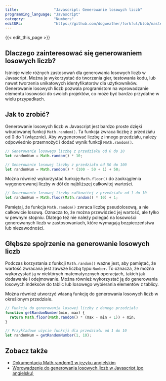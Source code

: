 ```yaml
---
title:                "Javascript: Generowanie losowych liczb"
programming_language: "Javascript"
category:             "Numbers"
editURL:              "https://github.com/dogweather/forkful/blob/master/content/pl/javascript/generating-random-numbers.md"
---
```


{{< edit_this_page >}}

## Dlaczego zainteresować się generowaniem losowych liczb?

Istnieje wiele różnych zastosowań dla generowania losowych liczb w Javascript. Można je wykorzystać do tworzenia gier, testowania kodu, lub nawet tworzenia unikatowych identyfikatorów dla użytkowników. Generowanie losowych liczb pozwala programistom na wprowadzanie elementu losowości do swoich projektów, co może być bardzo przydatne w wielu przypadkach.

## Jak to zrobić?

Generowanie losowych liczb w Javascript jest bardzo proste dzięki wbudowanej funkcji `Math.random()`. Ta funkcja zwraca liczbę z przedziału od 0 do 1 (włącznie). Aby wygenerować liczbę z innego przedziału, należy odpowiednio przemnożyć i dodać wynik funkcji `Math.random()`.

```Javascript
// Generowanie losowego liczbę z przedziału od 0 do 10
let randomNum = Math.random() * 10;

// Generowanie losowej liczby z przedziału od 50 do 100
let randomNum = Math.random() * (100 - 50 + 1) + 50; 
```

Można również wykorzystać funkcję `Math.floor()` do zaokrąglenia wygenerowanej liczby w dół do najbliższej całkowitej wartości.

```Javascript
// Generowanie losowej liczby całkowitej z przedziału od 1 do 10
let randomNum = Math.floor(Math.random() * 10) + 1;
```

Pamiętaj, że funkcja `Math.random()` zwraca liczbę pseudolosową, a nie całkowicie losową. Oznacza to, że można przewidzieć jej wartość, ale tylko w pewnym stopniu. Dlatego też nie należy polegać na losowości generowanych liczb w zastosowaniach, które wymagają bezpieczeństwa lub niezawodności.

## Głębsze spojrzenie na generowanie losowych liczb

Podczas korzystania z funkcji `Math.random()` ważne jest, aby pamiętać, że wartość zwracana jest zawsze liczbą typu `Number`. To oznacza, że można wykorzystać ją w niektórych matematycznych operacjach, takich jak dodawanie i odejmowanie. Można również wykorzystać ją do generowania losowych indeksów do tablic lub losowego wybierania elementów z tablicy.

Można również utworzyć własną funkcję do generowania losowych liczb w określonym przedziale.

```Javascript
// Funkcja do generowania losowej liczby z danego przedziału
function getRandomNumber(min, max) {
  return Math.floor(Math.random() * (max - min + 1)) + min;
}

// Przykładowe użycie funkcji dla przedziału od 1 do 10
let randomNum = getRandomNumber(1, 10);
```

## Zobacz także

- [Dokumentacja Math.random() w języku angielskim](https://developer.mozilla.org/en-US/docs/Web/JavaScript/Reference/Global_Objects/Math/random)
- [Wprowadzenie do generowania losowych liczb w Javascript (po angielsku)](https://www.tutorialspoint.com/generate-random-number-in-javascript)